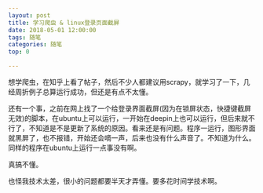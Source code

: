 ```yaml
---
layout: post
title: 学习爬虫 & linux登录页面截屏
date: 2018-05-01 12:00:00
tags: 随笔
categories: 随笔
top: 0

---
```


想学爬虫，在知乎上看了帖子，然后不少人都建议用scrapy，就学习了一下，几经周折例子总算运行成功，但还是有点不太懂。

还有一个事，之前在网上找了一个给登录界面截屏(因为在锁屏状态，快捷键截屏无效)的脚本，在ubuntu上可以运行，一开始在deepin上也可以运行，但后来就不行了，不知道是不是更新了系统的原因。看来还是有问题。程序一运行，图形界面就黑屏了，也不报错，开始还会嘀一声，后来也没有什么声音了。不知道为什么。同样的程序在ubuntu上运行一点事没有啊。

真搞不懂。
<!-- more -->
	
也怪我技术太差，很小的问题都要半天才弄懂。要多花时间学技术啊。
